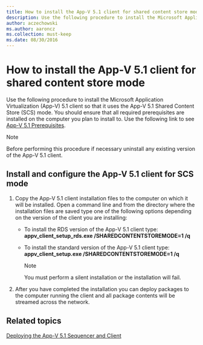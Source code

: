 ```yaml
---
title: How to install the App-V 5.1 client for shared content store mode
description: Use the following procedure to install the Microsoft Application Virtualization (App-V) 5.1 client so that it uses the App-V 5.1 Shared Content Store (SCS) mode.
author: aczechowski
ms.author: aaroncz
ms.collection: must-keep
ms.date: 08/30/2016
---
```


# How to install the App-V 5.1 client for shared content store mode

Use the following procedure to install the Microsoft Application Virtualization (App-V) 5.1 client so that it uses the App-V 5.1 Shared Content Store (SCS) mode. You should ensure that all required prerequisites are installed on the computer you plan to install to. Use the following link to see [App-V 5.1 Prerequisites](app-v-51-prerequisites.md).

> [!NOTE]
> Before performing this procedure if necessary uninstall any existing version of the App-V 5.1 client.

## Install and configure the App-V 5.1 client for SCS mode

1.  Copy the App-V 5.1 client installation files to the computer on which it will be installed. Open a command line and from the directory where the installation files are saved type one of the following options depending on the version of the client you are installing:

    -   To install the RDS version of the App-V 5.1 client type: **appv\_client\_setup\_rds.exe /SHAREDCONTENTSTOREMODE=1 /q**

    -   To install the standard version of the App-V 5.1 client type: **appv\_client\_setup.exe /SHAREDCONTENTSTOREMODE=1 /q**

        > [!NOTE]
        > You must perform a silent installation or the installation will fail.

2.  After you have completed the installation you can deploy packages to the computer running the client and all package contents will be streamed across the network.

## Related topics

[Deploying the App-V 5.1 Sequencer and Client](deploying-the-app-v-51-sequencer-and-client.md)
